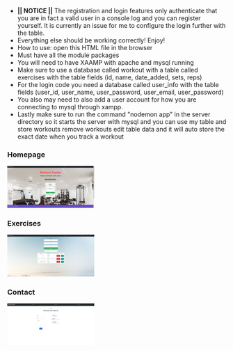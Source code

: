 - **|| NOTICE ||** The registration and login features only authenticate that you are in fact a valid user in a console log and you can register yourself. It is currently an issue for me to configure the login further with the table.
- Everything else should be working correctly! Enjoy!
- How to use: open this HTML file in the browser
- Must have all the module packages
- You will need to have XAAMP with apache and mysql running
- Make sure to use a database called workout with a table called exercises with the table fields (id, name, date_added, sets, reps)
- For the login code you need a database called user_info with the table fields (user_id, user_name, user_password, user_email, user_password)
- You also may need to also add a user account for how you are connecting to mysql through xampp.
- Lastly make sure to run the command "nodemon app" in the server directory so it starts the server with mysql and you can use my table and store workouts remove workouts edit table data and it will auto store the exact date when you track a workout
### Homepage
<img src="CLICK%20TO%20SEE%20PROJECT/%21homepage.png" width="200">

### Exercises
<img src="CLICK%20TO%20SEE%20PROJECT/%23exercises.png" width="200">

### Contact
<img src="CLICK%20TO%20SEE%20PROJECT/%24contact.png" width="200">
